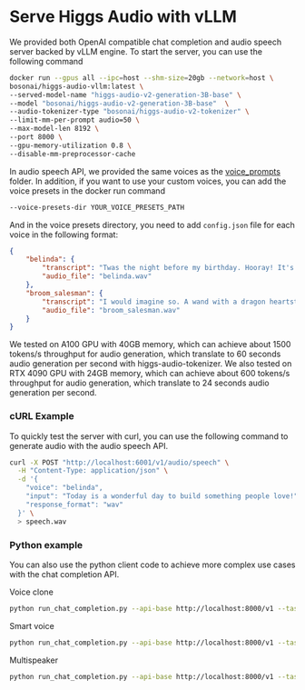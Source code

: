 # Serve Higgs Audio with vLLM

We provided both OpenAI compatible chat completion and audio speech server backed by vLLM engine. To start the server, you can use the following command

```bash
docker run --gpus all --ipc=host --shm-size=20gb --network=host \
bosonai/higgs-audio-vllm:latest \
--served-model-name "higgs-audio-v2-generation-3B-base" \
--model "bosonai/higgs-audio-v2-generation-3B-base"  \
--audio-tokenizer-type "bosonai/higgs-audio-v2-tokenizer" \
--limit-mm-per-prompt audio=50 \
--max-model-len 8192 \
--port 8000 \
--gpu-memory-utilization 0.8 \
--disable-mm-preprocessor-cache
```

In audio speech API, we provided the same voices as the [voice_prompts](../voice_prompts) folder. In addition, if you want to use your custom voices, you can add the voice presets in the docker run command 

```bash
--voice-presets-dir YOUR_VOICE_PRESETS_PATH
```

And in the voice presets directory, you need to add `config.json` file for each voice in the following format:
```json
{
    "belinda": {
        "transcript": "Twas the night before my birthday. Hooray! It's almost here! It may not be a holiday, but it's the best day of the year.",
        "audio_file": "belinda.wav"
    },
    "broom_salesman": {
        "transcript": "I would imagine so. A wand with a dragon heartstring core is capable of dazzling magic. And the bond between you and your wand should only grow stronger. Do not be surprised at your new wand's ability to perceive your intentions - particularly in a moment of need.",
        "audio_file": "broom_salesman.wav"
    }
}
```

We tested on A100 GPU with 40GB memory, which can achieve about 1500 tokens/s throughput for audio generation, which translate to 60 seconds audio generation per second with higgs-audio-tokenizer.
We also tested on RTX 4090 GPU with 24GB memory, which can achieve about 600 tokens/s throughput for audio generation, which translate to 24 seconds audio generation per second.

### cURL Example
To quickly test the server with curl, you can use the following command to generate audio with the audio speech API.

```bash
curl -X POST "http://localhost:6001/v1/audio/speech" \
  -H "Content-Type: application/json" \
  -d '{
    "voice": "belinda",
    "input": "Today is a wonderful day to build something people love!",
    "response_format": "wav"
  }' \
  > speech.wav
```


### Python example
You can also use the python client code to achieve more complex use cases with the chat completion API.

Voice clone
```bash
python run_chat_completion.py --api-base http://localhost:8000/v1 --task voice_clone
```

Smart voice
```bash
python run_chat_completion.py --api-base http://localhost:8000/v1 --task smart_voice
```

Multispeaker
```bash
python run_chat_completion.py --api-base http://localhost:8000/v1 --task multispeaker
```

